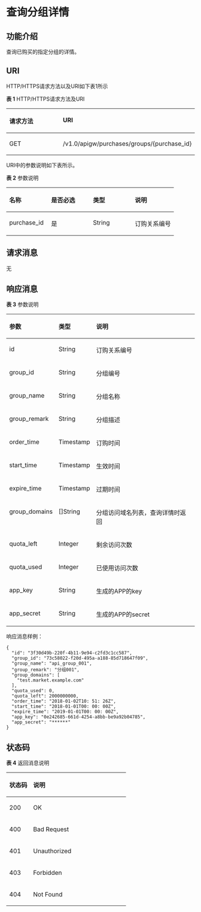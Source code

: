 # 查询分组详情<a name="ZH-CN_TOPIC_0000001082221213"></a>

## 功能介绍<a name="zh-cn_topic_0118924523_section15513853"></a>

查询已购买的指定分组的详情。

## URI<a name="zh-cn_topic_0118924523_section5406953"></a>

HTTP/HTTPS请求方法以及URI如下表1所示

**表 1**  HTTP/HTTPS请求方法及URI

<a name="zh-cn_topic_0118924523_table61361165"></a>
<table><thead align="left"><tr id="zh-cn_topic_0118924523_row31500276"><th class="cellrowborder" valign="top" width="50%" id="mcps1.2.3.1.1"><p id="zh-cn_topic_0118924523_p1385538"><a name="zh-cn_topic_0118924523_p1385538"></a><a name="zh-cn_topic_0118924523_p1385538"></a>请求方法</p>
</th>
<th class="cellrowborder" valign="top" width="50%" id="mcps1.2.3.1.2"><p id="zh-cn_topic_0118924523_p45119720"><a name="zh-cn_topic_0118924523_p45119720"></a><a name="zh-cn_topic_0118924523_p45119720"></a>URI</p>
</th>
</tr>
</thead>
<tbody><tr id="zh-cn_topic_0118924523_row30818703"><td class="cellrowborder" valign="top" width="50%" headers="mcps1.2.3.1.1 "><p id="zh-cn_topic_0118924523_p13287006"><a name="zh-cn_topic_0118924523_p13287006"></a><a name="zh-cn_topic_0118924523_p13287006"></a>GET</p>
</td>
<td class="cellrowborder" valign="top" width="50%" headers="mcps1.2.3.1.2 "><p id="zh-cn_topic_0118924523_p2505726"><a name="zh-cn_topic_0118924523_p2505726"></a><a name="zh-cn_topic_0118924523_p2505726"></a>/v1.0/apigw/purchases/groups/{purchase_id}</p>
</td>
</tr>
</tbody>
</table>

URI中的参数说明如下表所示。

**表 2**  参数说明

<a name="zh-cn_topic_0118924523_table22551540"></a>
<table><thead align="left"><tr id="zh-cn_topic_0118924523_row16521053"><th class="cellrowborder" valign="top" width="25%" id="mcps1.2.5.1.1"><p id="zh-cn_topic_0118924523_p63136955"><a name="zh-cn_topic_0118924523_p63136955"></a><a name="zh-cn_topic_0118924523_p63136955"></a>名称</p>
</th>
<th class="cellrowborder" valign="top" width="25%" id="mcps1.2.5.1.2"><p id="zh-cn_topic_0118924523_p13819741"><a name="zh-cn_topic_0118924523_p13819741"></a><a name="zh-cn_topic_0118924523_p13819741"></a>是否必选</p>
</th>
<th class="cellrowborder" valign="top" width="25%" id="mcps1.2.5.1.3"><p id="zh-cn_topic_0118924523_p45657260"><a name="zh-cn_topic_0118924523_p45657260"></a><a name="zh-cn_topic_0118924523_p45657260"></a>类型</p>
</th>
<th class="cellrowborder" valign="top" width="25%" id="mcps1.2.5.1.4"><p id="zh-cn_topic_0118924523_p7250575"><a name="zh-cn_topic_0118924523_p7250575"></a><a name="zh-cn_topic_0118924523_p7250575"></a>说明</p>
</th>
</tr>
</thead>
<tbody><tr id="zh-cn_topic_0118924523_row50425711"><td class="cellrowborder" valign="top" width="25%" headers="mcps1.2.5.1.1 "><p id="zh-cn_topic_0118924523_p1932019184374"><a name="zh-cn_topic_0118924523_p1932019184374"></a><a name="zh-cn_topic_0118924523_p1932019184374"></a>purchase_id</p>
</td>
<td class="cellrowborder" valign="top" width="25%" headers="mcps1.2.5.1.2 "><p id="zh-cn_topic_0118924523_p63500868"><a name="zh-cn_topic_0118924523_p63500868"></a><a name="zh-cn_topic_0118924523_p63500868"></a>是</p>
</td>
<td class="cellrowborder" valign="top" width="25%" headers="mcps1.2.5.1.3 "><p id="zh-cn_topic_0118924523_p43296649"><a name="zh-cn_topic_0118924523_p43296649"></a><a name="zh-cn_topic_0118924523_p43296649"></a>String</p>
</td>
<td class="cellrowborder" valign="top" width="25%" headers="mcps1.2.5.1.4 "><p id="zh-cn_topic_0118924523_p16867183216377"><a name="zh-cn_topic_0118924523_p16867183216377"></a><a name="zh-cn_topic_0118924523_p16867183216377"></a>订购关系编号</p>
</td>
</tr>
</tbody>
</table>

## 请求消息<a name="zh-cn_topic_0118924523_section48662582"></a>

无

## 响应消息<a name="zh-cn_topic_0118924523_section49355104"></a>

**表 3**  参数说明

<a name="zh-cn_topic_0118924523_table58595317"></a>
<table><thead align="left"><tr id="zh-cn_topic_0118924523_row16765496"><th class="cellrowborder" valign="top" width="20%" id="mcps1.2.4.1.1"><p id="zh-cn_topic_0118924523_p15827946"><a name="zh-cn_topic_0118924523_p15827946"></a><a name="zh-cn_topic_0118924523_p15827946"></a>参数</p>
</th>
<th class="cellrowborder" valign="top" width="20%" id="mcps1.2.4.1.2"><p id="zh-cn_topic_0118924523_p6995273"><a name="zh-cn_topic_0118924523_p6995273"></a><a name="zh-cn_topic_0118924523_p6995273"></a>类型</p>
</th>
<th class="cellrowborder" valign="top" width="60%" id="mcps1.2.4.1.3"><p id="zh-cn_topic_0118924523_p29746236"><a name="zh-cn_topic_0118924523_p29746236"></a><a name="zh-cn_topic_0118924523_p29746236"></a>说明</p>
</th>
</tr>
</thead>
<tbody><tr id="zh-cn_topic_0118924523_row60634924"><td class="cellrowborder" valign="top" width="20%" headers="mcps1.2.4.1.1 "><p id="zh-cn_topic_0118924523_p12481792"><a name="zh-cn_topic_0118924523_p12481792"></a><a name="zh-cn_topic_0118924523_p12481792"></a>id</p>
</td>
<td class="cellrowborder" valign="top" width="20%" headers="mcps1.2.4.1.2 "><p id="zh-cn_topic_0118924523_p4392225"><a name="zh-cn_topic_0118924523_p4392225"></a><a name="zh-cn_topic_0118924523_p4392225"></a>String</p>
</td>
<td class="cellrowborder" valign="top" width="60%" headers="mcps1.2.4.1.3 "><p id="zh-cn_topic_0118924523_p20225910"><a name="zh-cn_topic_0118924523_p20225910"></a><a name="zh-cn_topic_0118924523_p20225910"></a>订购关系编号</p>
</td>
</tr>
<tr id="zh-cn_topic_0118924523_row47815463"><td class="cellrowborder" valign="top" width="20%" headers="mcps1.2.4.1.1 "><p id="zh-cn_topic_0118924523_p47847334"><a name="zh-cn_topic_0118924523_p47847334"></a><a name="zh-cn_topic_0118924523_p47847334"></a>group_id</p>
</td>
<td class="cellrowborder" valign="top" width="20%" headers="mcps1.2.4.1.2 "><p id="zh-cn_topic_0118924523_p50428878"><a name="zh-cn_topic_0118924523_p50428878"></a><a name="zh-cn_topic_0118924523_p50428878"></a>String</p>
</td>
<td class="cellrowborder" valign="top" width="60%" headers="mcps1.2.4.1.3 "><p id="zh-cn_topic_0118924523_p58207302"><a name="zh-cn_topic_0118924523_p58207302"></a><a name="zh-cn_topic_0118924523_p58207302"></a>分组编号</p>
</td>
</tr>
<tr id="zh-cn_topic_0118924523_row54103671"><td class="cellrowborder" valign="top" width="20%" headers="mcps1.2.4.1.1 "><p id="zh-cn_topic_0118924523_p20321259"><a name="zh-cn_topic_0118924523_p20321259"></a><a name="zh-cn_topic_0118924523_p20321259"></a>group_name</p>
</td>
<td class="cellrowborder" valign="top" width="20%" headers="mcps1.2.4.1.2 "><p id="zh-cn_topic_0118924523_p35409283"><a name="zh-cn_topic_0118924523_p35409283"></a><a name="zh-cn_topic_0118924523_p35409283"></a>String</p>
</td>
<td class="cellrowborder" valign="top" width="60%" headers="mcps1.2.4.1.3 "><p id="zh-cn_topic_0118924523_p49579688"><a name="zh-cn_topic_0118924523_p49579688"></a><a name="zh-cn_topic_0118924523_p49579688"></a>分组名称</p>
</td>
</tr>
<tr id="zh-cn_topic_0118924523_row43564010"><td class="cellrowborder" valign="top" width="20%" headers="mcps1.2.4.1.1 "><p id="zh-cn_topic_0118924523_p39023949"><a name="zh-cn_topic_0118924523_p39023949"></a><a name="zh-cn_topic_0118924523_p39023949"></a>group_remark</p>
</td>
<td class="cellrowborder" valign="top" width="20%" headers="mcps1.2.4.1.2 "><p id="zh-cn_topic_0118924523_p6823280"><a name="zh-cn_topic_0118924523_p6823280"></a><a name="zh-cn_topic_0118924523_p6823280"></a>String</p>
</td>
<td class="cellrowborder" valign="top" width="60%" headers="mcps1.2.4.1.3 "><p id="zh-cn_topic_0118924523_p15814779"><a name="zh-cn_topic_0118924523_p15814779"></a><a name="zh-cn_topic_0118924523_p15814779"></a>分组描述</p>
</td>
</tr>
<tr id="zh-cn_topic_0118924523_row8115287"><td class="cellrowborder" valign="top" width="20%" headers="mcps1.2.4.1.1 "><p id="zh-cn_topic_0118924523_p53358547"><a name="zh-cn_topic_0118924523_p53358547"></a><a name="zh-cn_topic_0118924523_p53358547"></a>order_time</p>
</td>
<td class="cellrowborder" valign="top" width="20%" headers="mcps1.2.4.1.2 "><p id="zh-cn_topic_0118924523_p27075018"><a name="zh-cn_topic_0118924523_p27075018"></a><a name="zh-cn_topic_0118924523_p27075018"></a>Timestamp</p>
</td>
<td class="cellrowborder" valign="top" width="60%" headers="mcps1.2.4.1.3 "><p id="zh-cn_topic_0118924523_p45592870"><a name="zh-cn_topic_0118924523_p45592870"></a><a name="zh-cn_topic_0118924523_p45592870"></a>订购时间</p>
</td>
</tr>
<tr id="zh-cn_topic_0118924523_row7682654"><td class="cellrowborder" valign="top" width="20%" headers="mcps1.2.4.1.1 "><p id="zh-cn_topic_0118924523_p18315212"><a name="zh-cn_topic_0118924523_p18315212"></a><a name="zh-cn_topic_0118924523_p18315212"></a>start_time</p>
</td>
<td class="cellrowborder" valign="top" width="20%" headers="mcps1.2.4.1.2 "><p id="zh-cn_topic_0118924523_p7137170"><a name="zh-cn_topic_0118924523_p7137170"></a><a name="zh-cn_topic_0118924523_p7137170"></a>Timestamp</p>
</td>
<td class="cellrowborder" valign="top" width="60%" headers="mcps1.2.4.1.3 "><p id="zh-cn_topic_0118924523_p41239897"><a name="zh-cn_topic_0118924523_p41239897"></a><a name="zh-cn_topic_0118924523_p41239897"></a>生效时间</p>
</td>
</tr>
<tr id="zh-cn_topic_0118924523_row35614756"><td class="cellrowborder" valign="top" width="20%" headers="mcps1.2.4.1.1 "><p id="zh-cn_topic_0118924523_p66222991"><a name="zh-cn_topic_0118924523_p66222991"></a><a name="zh-cn_topic_0118924523_p66222991"></a>expire_time</p>
</td>
<td class="cellrowborder" valign="top" width="20%" headers="mcps1.2.4.1.2 "><p id="zh-cn_topic_0118924523_p62462030"><a name="zh-cn_topic_0118924523_p62462030"></a><a name="zh-cn_topic_0118924523_p62462030"></a>Timestamp</p>
</td>
<td class="cellrowborder" valign="top" width="60%" headers="mcps1.2.4.1.3 "><p id="zh-cn_topic_0118924523_p26259658"><a name="zh-cn_topic_0118924523_p26259658"></a><a name="zh-cn_topic_0118924523_p26259658"></a>过期时间</p>
</td>
</tr>
<tr id="zh-cn_topic_0118924523_row35010330"><td class="cellrowborder" valign="top" width="20%" headers="mcps1.2.4.1.1 "><p id="zh-cn_topic_0118924523_p17264443"><a name="zh-cn_topic_0118924523_p17264443"></a><a name="zh-cn_topic_0118924523_p17264443"></a>group_domains</p>
</td>
<td class="cellrowborder" valign="top" width="20%" headers="mcps1.2.4.1.2 "><p id="zh-cn_topic_0118924523_p56242637"><a name="zh-cn_topic_0118924523_p56242637"></a><a name="zh-cn_topic_0118924523_p56242637"></a>[]String</p>
</td>
<td class="cellrowborder" valign="top" width="60%" headers="mcps1.2.4.1.3 "><p id="zh-cn_topic_0118924523_p59359735"><a name="zh-cn_topic_0118924523_p59359735"></a><a name="zh-cn_topic_0118924523_p59359735"></a>分组访问域名列表，查询详情时返回</p>
</td>
</tr>
<tr id="zh-cn_topic_0118924523_row64475573"><td class="cellrowborder" valign="top" width="20%" headers="mcps1.2.4.1.1 "><p id="zh-cn_topic_0118924523_p55138935"><a name="zh-cn_topic_0118924523_p55138935"></a><a name="zh-cn_topic_0118924523_p55138935"></a>quota_left</p>
</td>
<td class="cellrowborder" valign="top" width="20%" headers="mcps1.2.4.1.2 "><p id="zh-cn_topic_0118924523_p37068774"><a name="zh-cn_topic_0118924523_p37068774"></a><a name="zh-cn_topic_0118924523_p37068774"></a>Integer</p>
</td>
<td class="cellrowborder" valign="top" width="60%" headers="mcps1.2.4.1.3 "><p id="zh-cn_topic_0118924523_p49780713"><a name="zh-cn_topic_0118924523_p49780713"></a><a name="zh-cn_topic_0118924523_p49780713"></a>剩余访问次数</p>
</td>
</tr>
<tr id="zh-cn_topic_0118924523_row45373238"><td class="cellrowborder" valign="top" width="20%" headers="mcps1.2.4.1.1 "><p id="zh-cn_topic_0118924523_p51353651"><a name="zh-cn_topic_0118924523_p51353651"></a><a name="zh-cn_topic_0118924523_p51353651"></a>quota_used</p>
</td>
<td class="cellrowborder" valign="top" width="20%" headers="mcps1.2.4.1.2 "><p id="zh-cn_topic_0118924523_p66005048"><a name="zh-cn_topic_0118924523_p66005048"></a><a name="zh-cn_topic_0118924523_p66005048"></a>Integer</p>
</td>
<td class="cellrowborder" valign="top" width="60%" headers="mcps1.2.4.1.3 "><p id="zh-cn_topic_0118924523_p44808686"><a name="zh-cn_topic_0118924523_p44808686"></a><a name="zh-cn_topic_0118924523_p44808686"></a>已使用访问次数</p>
</td>
</tr>
<tr id="zh-cn_topic_0118924523_row624995"><td class="cellrowborder" valign="top" width="20%" headers="mcps1.2.4.1.1 "><p id="zh-cn_topic_0118924523_p50624612"><a name="zh-cn_topic_0118924523_p50624612"></a><a name="zh-cn_topic_0118924523_p50624612"></a>app_key</p>
</td>
<td class="cellrowborder" valign="top" width="20%" headers="mcps1.2.4.1.2 "><p id="zh-cn_topic_0118924523_p6952939"><a name="zh-cn_topic_0118924523_p6952939"></a><a name="zh-cn_topic_0118924523_p6952939"></a>String</p>
</td>
<td class="cellrowborder" valign="top" width="60%" headers="mcps1.2.4.1.3 "><p id="zh-cn_topic_0118924523_p26317149"><a name="zh-cn_topic_0118924523_p26317149"></a><a name="zh-cn_topic_0118924523_p26317149"></a>生成的APP的key</p>
</td>
</tr>
<tr id="zh-cn_topic_0118924523_row35527755"><td class="cellrowborder" valign="top" width="20%" headers="mcps1.2.4.1.1 "><p id="zh-cn_topic_0118924523_p59175883"><a name="zh-cn_topic_0118924523_p59175883"></a><a name="zh-cn_topic_0118924523_p59175883"></a>app_secret</p>
</td>
<td class="cellrowborder" valign="top" width="20%" headers="mcps1.2.4.1.2 "><p id="zh-cn_topic_0118924523_p28517228"><a name="zh-cn_topic_0118924523_p28517228"></a><a name="zh-cn_topic_0118924523_p28517228"></a>String</p>
</td>
<td class="cellrowborder" valign="top" width="60%" headers="mcps1.2.4.1.3 "><p id="zh-cn_topic_0118924523_p28194133"><a name="zh-cn_topic_0118924523_p28194133"></a><a name="zh-cn_topic_0118924523_p28194133"></a>生成的APP的secret</p>
</td>
</tr>
</tbody>
</table>

响应消息样例：

```
{
  "id": "3f30d49b-220f-4b11-9e94-c2fd3c1cc587",
  "group_id": "73c58022-f20d-495a-a188-85d718647f09",
  "group_name": "api_group_001",
  "group_remark": "分组001",
  "group_domains": [
    "test.market.example.com"
  ],
  "quota_used": 0,
  "quota_left": 2000000000,
  "order_time": "2018-01-02T10: 51: 26Z",
  "start_time": "2018-01-01T00: 00: 00Z",
  "expire_time": "2019-01-01T00: 00: 00Z",
  "app_key": "0e242685-661d-4254-a8bb-be9a92b04785",
  "app_secret": "******"
}
```

## 状态码<a name="zh-cn_topic_0118924523_section35310062"></a>

**表 4**  返回消息说明

<a name="zh-cn_topic_0118924523_table65467683"></a>
<table><thead align="left"><tr id="zh-cn_topic_0118924523_row62252322"><th class="cellrowborder" valign="top" width="20%" id="mcps1.2.3.1.1"><p id="zh-cn_topic_0118924523_p9273323"><a name="zh-cn_topic_0118924523_p9273323"></a><a name="zh-cn_topic_0118924523_p9273323"></a>状态码</p>
</th>
<th class="cellrowborder" valign="top" width="80%" id="mcps1.2.3.1.2"><p id="zh-cn_topic_0118924523_p12941733"><a name="zh-cn_topic_0118924523_p12941733"></a><a name="zh-cn_topic_0118924523_p12941733"></a>说明</p>
</th>
</tr>
</thead>
<tbody><tr id="zh-cn_topic_0118924523_row41647480"><td class="cellrowborder" valign="top" width="20%" headers="mcps1.2.3.1.1 "><p id="zh-cn_topic_0118924523_p18002699"><a name="zh-cn_topic_0118924523_p18002699"></a><a name="zh-cn_topic_0118924523_p18002699"></a>200</p>
</td>
<td class="cellrowborder" valign="top" width="80%" headers="mcps1.2.3.1.2 "><p id="zh-cn_topic_0118924523_p50988816"><a name="zh-cn_topic_0118924523_p50988816"></a><a name="zh-cn_topic_0118924523_p50988816"></a>OK</p>
</td>
</tr>
<tr id="zh-cn_topic_0118924523_row37739194"><td class="cellrowborder" valign="top" width="20%" headers="mcps1.2.3.1.1 "><p id="zh-cn_topic_0118924523_p36975910"><a name="zh-cn_topic_0118924523_p36975910"></a><a name="zh-cn_topic_0118924523_p36975910"></a>400</p>
</td>
<td class="cellrowborder" valign="top" width="80%" headers="mcps1.2.3.1.2 "><p id="zh-cn_topic_0118924523_p42258701"><a name="zh-cn_topic_0118924523_p42258701"></a><a name="zh-cn_topic_0118924523_p42258701"></a>Bad Request</p>
</td>
</tr>
<tr id="zh-cn_topic_0118924523_row44783995"><td class="cellrowborder" valign="top" width="20%" headers="mcps1.2.3.1.1 "><p id="zh-cn_topic_0118924523_p3625001"><a name="zh-cn_topic_0118924523_p3625001"></a><a name="zh-cn_topic_0118924523_p3625001"></a>401</p>
</td>
<td class="cellrowborder" valign="top" width="80%" headers="mcps1.2.3.1.2 "><p id="zh-cn_topic_0118924523_p25189639"><a name="zh-cn_topic_0118924523_p25189639"></a><a name="zh-cn_topic_0118924523_p25189639"></a>Unauthorized</p>
</td>
</tr>
<tr id="zh-cn_topic_0118924523_row25380159"><td class="cellrowborder" valign="top" width="20%" headers="mcps1.2.3.1.1 "><p id="zh-cn_topic_0118924523_p42527017"><a name="zh-cn_topic_0118924523_p42527017"></a><a name="zh-cn_topic_0118924523_p42527017"></a>403</p>
</td>
<td class="cellrowborder" valign="top" width="80%" headers="mcps1.2.3.1.2 "><p id="zh-cn_topic_0118924523_p22136343"><a name="zh-cn_topic_0118924523_p22136343"></a><a name="zh-cn_topic_0118924523_p22136343"></a>Forbidden</p>
</td>
</tr>
<tr id="zh-cn_topic_0118924523_row65009363"><td class="cellrowborder" valign="top" width="20%" headers="mcps1.2.3.1.1 "><p id="zh-cn_topic_0118924523_p31267075"><a name="zh-cn_topic_0118924523_p31267075"></a><a name="zh-cn_topic_0118924523_p31267075"></a>404</p>
</td>
<td class="cellrowborder" valign="top" width="80%" headers="mcps1.2.3.1.2 "><p id="zh-cn_topic_0118924523_p15296380"><a name="zh-cn_topic_0118924523_p15296380"></a><a name="zh-cn_topic_0118924523_p15296380"></a>Not Found</p>
</td>
</tr>
</tbody>
</table>

